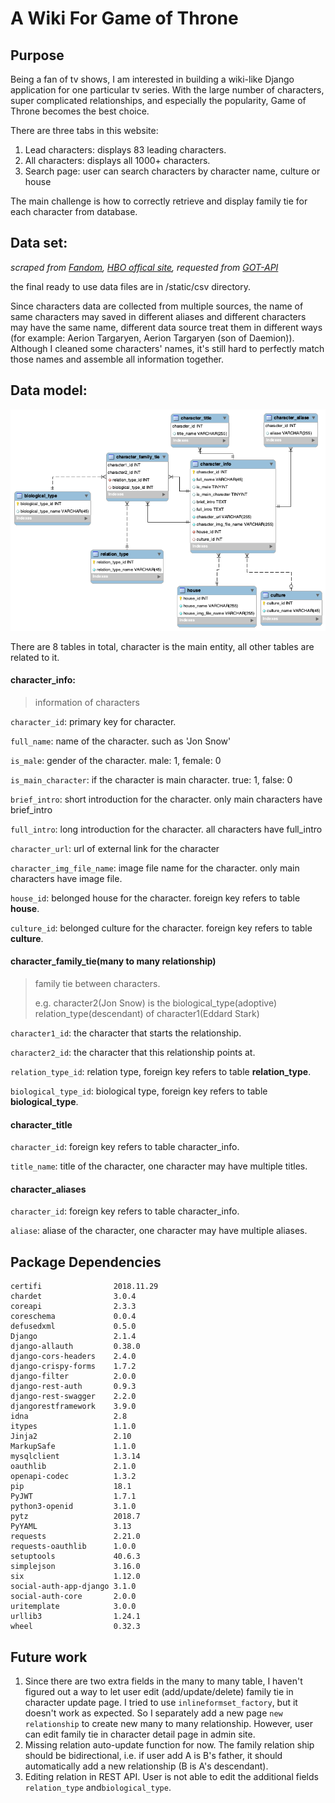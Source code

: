# A Wiki For Game of Throne

## Purpose

Being a fan of tv shows, I am interested in building a wiki-like Django application for one particular tv series. With the large number of characters, super complicated relationships, and especially the popularity, Game of Throne becomes the best choice. 

There are three tabs in this website: 

1. Lead characters: displays 83 leading characters.
2. All characters: displays all 1000+ characters.
3. Search page: user can search characters by character name, culture or house


The main challenge is how to correctly retrieve and display family tie for each character from database. 

## Data set: 

_scraped from [Fandom](https://gameofthrones.fandom.com/wiki/Game_of_Thrones_Wiki),  [HBO offical site](https://www.hbo.com/game-of-thrones/cast-and-crew), requested from [GOT-API](https://api.got.show/doc/)_

the final ready to use data files are in /static/csv directory.

Since characters data are collected from multiple sources, the name of same characters may saved in different aliases and different characters may have the same name, different data source treat them in different ways (for example: Aerion Targaryen, Aerion Targaryen (son of Daemion)). Although I cleaned some characters' names,  it's still hard to perfectly match those names and assemble all information together. 

## Data model:

![img](./static/img/data-model.png)

There are 8 tables in total, character is the main entity, all other tables are related to it.

#### character_info:

> information of characters

`character_id`: primary key for character.

`full_name`: name of the character. such as 'Jon Snow'

`is_male`: gender of the character. male: 1, female: 0 

`is_main_character`: if the character is main character. true: 1, false: 0

`brief_intro`: short introduction for the character. only main characters have brief_intro

`full_intro`: long introduction for the character. all characters have full_intro

`character_url`: url of external link for the character

`character_img_file_name`: image file name for the character. only main characters have image file.

`house_id`: belonged house for the character. foreign key refers to table **house**.

`culture_id`: belonged culture for the character. foreign key refers to table **culture**.

#### character_family_tie(many to many relationship)

> family tie between characters. 
>
> e.g. character2(Jon Snow) is the biological_type(adoptive) relation_type(descendant) of character1(Eddard Stark)

`character1_id`: the character that starts the relationship.

`character2_id`: the character that this relationship points at.

`relation_type_id`: relation type,  foreign key refers to table **relation_type**.

`biological_type_id`: biological type,  foreign key refers to table **biological_type**.

#### character_title

`character_id`: foreign key refers to table character_info.

`title_name`: title of the character, one character may have multiple titles.

#### character_aliases

`character_id`: foreign key refers to table character_info.

`aliase`: aliase of the character, one character may have multiple aliases.

## Package Dependencies

```
certifi                2018.11.29
chardet                3.0.4     
coreapi                2.3.3     
coreschema             0.0.4     
defusedxml             0.5.0     
Django                 2.1.4     
django-allauth         0.38.0    
django-cors-headers    2.4.0     
django-crispy-forms    1.7.2     
django-filter          2.0.0     
django-rest-auth       0.9.3     
django-rest-swagger    2.2.0     
djangorestframework    3.9.0     
idna                   2.8       
itypes                 1.1.0     
Jinja2                 2.10      
MarkupSafe             1.1.0     
mysqlclient            1.3.14    
oauthlib               2.1.0     
openapi-codec          1.3.2     
pip                    18.1      
PyJWT                  1.7.1     
python3-openid         3.1.0     
pytz                   2018.7    
PyYAML                 3.13      
requests               2.21.0    
requests-oauthlib      1.0.0     
setuptools             40.6.3    
simplejson             3.16.0    
six                    1.12.0    
social-auth-app-django 3.1.0     
social-auth-core       2.0.0     
uritemplate            3.0.0     
urllib3                1.24.1    
wheel                  0.32.3 
```



## Future work

1. Since there are two extra fields in the many to many table, I haven't figured out a way to let user edit (add/update/delete) family tie in character update page. I tried to use `inlineformset_factory`, but it doesn't work as expected. So I separately add a new page `new relationship` to create new many to many relationship. However, user can edit family tie in character detail page in admin site.
2. Missing relation auto-update function for now. The family relation ship should be bidirectional, i.e. if user add A is B's father, it should automatically add a new relationship (B is A's descendant). 
3. Editing relation in REST API. User is not able to edit the additional fields `relation_type` and`biological_type`. 

